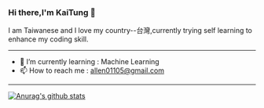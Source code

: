 ### Hi there,I'm KaiTung 👋

I am Taiwanese and I love my country--台灣,currently trying self learning to enhance my coding skill.

---
- 🌱 I’m currently learning : Machine Learning
- 📫 How to reach me : allen01105@gmail.com

---

[![Anurag's github stats](https://github-readme-stats.vercel.app/api?username=KaiTung)](https://github.com/anuraghazra/github-readme-stats)
